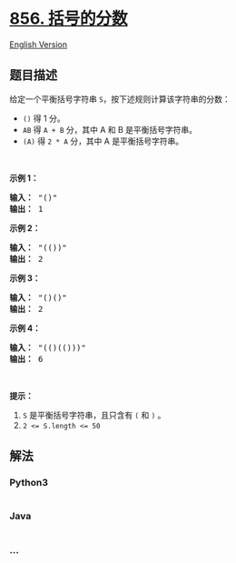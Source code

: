 # [856. 括号的分数](https://leetcode-cn.com/problems/score-of-parentheses)

[English Version](/solution/0800-0899/0856.Score%20of%20Parentheses/README_EN.md)

## 题目描述

<!-- 这里写题目描述 -->

<p>给定一个平衡括号字符串&nbsp;<code>S</code>，按下述规则计算该字符串的分数：</p>

<ul>
	<li><code>()</code> 得 1 分。</li>
	<li><code>AB</code> 得&nbsp;<code>A + B</code>&nbsp;分，其中 A 和 B 是平衡括号字符串。</li>
	<li><code>(A)</code> 得&nbsp;<code>2 * A</code>&nbsp;分，其中 A 是平衡括号字符串。</li>
</ul>

<p>&nbsp;</p>

<p><strong>示例 1：</strong></p>

<pre><strong>输入： </strong>&quot;()&quot;
<strong>输出： </strong>1
</pre>

<p><strong>示例 2：</strong></p>

<pre><strong>输入： </strong>&quot;(())&quot;
<strong>输出： </strong>2
</pre>

<p><strong>示例&nbsp;3：</strong></p>

<pre><strong>输入： </strong>&quot;()()&quot;
<strong>输出： </strong>2
</pre>

<p><strong>示例&nbsp;4：</strong></p>

<pre><strong>输入： </strong>&quot;(()(()))&quot;
<strong>输出： </strong>6
</pre>

<p>&nbsp;</p>

<p><strong>提示：</strong></p>

<ol>
	<li><code>S</code>&nbsp;是平衡括号字符串，且只含有&nbsp;<code>(</code>&nbsp;和&nbsp;<code>)</code>&nbsp;。</li>
	<li><code>2 &lt;= S.length &lt;= 50</code></li>
</ol>

## 解法

<!-- 这里可写通用的实现逻辑 -->

<!-- tabs:start -->

### **Python3**

<!-- 这里可写当前语言的特殊实现逻辑 -->

```python

```

### **Java**

<!-- 这里可写当前语言的特殊实现逻辑 -->

```java

```

### **...**

```

```

<!-- tabs:end -->
